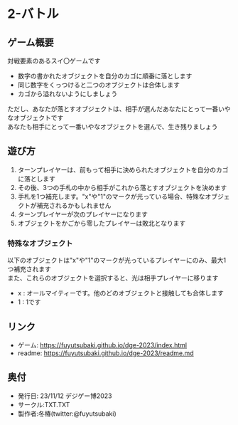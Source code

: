 2-バトル
===

## ゲーム概要

対戦要素のあるスイ〇ゲームです

- 数字の書かれたオブジェクトを自分のカゴに順番に落とします
- 同じ数字をくっつけると二つのオブジェクトは合体します
- カゴから溢れないようにしましょう

ただし、あなたが落とすオブジェクトは、相手が選んだあなたにとって一番いやなオブジェクトです  
あなたも相手にとって一番いやなオブジェクトを選んで、生き残りましょう

## 遊び方

1. ターンプレイヤーは、前もって相手に決められたオブジェクトを自分のカゴに落とします
2. その後、3つの手札の中から相手がこれから落とすオブジェクトを決めます
3. 手札を1つ補充します。"x"や"1"のマークが光っている場合、特殊なオブジェクトが補充されるかもしれません
4. ターンプレイヤーが次のプレイヤーになります
5. オブジェクトをかごから零したプレイヤーは敗北となります

###  特殊なオブジェクト

以下のオブジェクトは"x"や"1"のマークが光っているプレイヤーにのみ、最大1つ補充されます  
また、これらのオブジェクトを選択すると、光は相手プレイヤーに移ります

- x : オールマイティーです。他のどのオブジェクトと接触しても合体します
- 1 : 1です


## リンク

- ゲーム: https://fuyutsubaki.github.io/dge-2023/index.html
- readme: https://fuyutsubaki.github.io/dge-2023/readme.md

## 奥付

- 発行日: 23/11/12 デジゲー博2023
- サークル:TXT.TXT 
- 製作者:冬椿(twitter:@fuyutsubaki)
